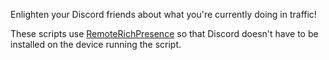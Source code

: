 Enlighten your Discord friends about what you're currently doing in traffic!

These scripts use [RemoteRichPresence](https://github.com/turecross321/RemoteRichPresence) so that Discord doesn't have to be installed on the device running the script.
